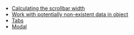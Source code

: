 - [Calculating the scrollbar width](scrollbar-width)
- [Work with potentially non-existent data in object](potentially-non-existent-data)
- [Tabs](tabs)
- [Modal](modal)
